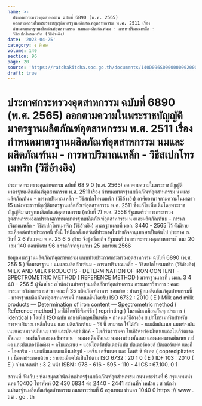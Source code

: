 ```yaml
---
name: >-
  ประกาศกระทรวงอุตสาหกรรม ฉบับที่ 6890 (พ.ศ. 2565)
  ออกตามความในพระราชบัญญัติมาตรฐานผลิตภัณฑ์อุตสาหกรรม พ.ศ. 2511 เรื่อง
  กำหนดมาตรฐานผลิตภัณฑ์อุตสาหกรรม นมและผลิตภัณฑ์นม - การหาปริมาณเหล็ก -
  วิธีสเปกโทรเมทริก (วิธีอ้างอิง)
date: '2023-04-25'
category: ง พิเศษ
volume: 140
section: 96
page: 20
source: 'https://ratchakitcha.soc.go.th/documents/140D096S0000000002000.pdf'
draft: true
---
```


# ประกาศกระทรวงอุตสาหกรรม ฉบับที่ 6890 (พ.ศ. 2565) ออกตามความในพระราชบัญญัติมาตรฐานผลิตภัณฑ์อุตสาหกรรม พ.ศ. 2511 เรื่อง กำหนดมาตรฐานผลิตภัณฑ์อุตสาหกรรม นมและผลิตภัณฑ์นม - การหาปริมาณเหล็ก - วิธีสเปกโทรเมทริก (วิธีอ้างอิง)

ประกาศกระทรวงอุตสาหกรรม ฉบับที่ 68 9 0 (พ.ศ. 2565) ออกตามความในพระราชบัญญัติมาตรฐานผลิตภัณฑ์อุตสาหกรรม พ.ศ. 2511 เรื่อง กำหนดมาตรฐานผลิตภัณฑ์อุตสาหกรรม นมและผลิตภัณฑ์นม - การหาปริมาณเหล็ก - วิธีสเปกโทรเมทริก (วิธีอ้างอิง) อาศัยอานาจตามความในมาตรา 15 แห่งพระราชบัญญัติมาตรฐานผลิตภัณฑ์อุตสาหกรรม พ.ศ. 2511 ซึ่งแก้ไขเพิ่มเติมโดยพระราชบัญญัติมาตรฐานผลิตภัณฑ์อุตสาหกรรม (ฉบับที่ 7) พ.ศ. 2558 รัฐมนตรีว่าการกระทรวงอุตสาหกรรมออกประกาศกาหนดมาตรฐานผลิตภัณฑ์อุตสาหกรรม นมและผลิตภัณฑ์นม - การหาปริมาณเหล็ก - วิธีสเปกโทรเมทริก (วิธีอ้างอิง) มาตรฐานเลขที่ มอก. 3440 - 2565 ไว้ ดังมีรายละเอียดต่อท้ายประกาศนี้ ทั้งนี้ ให้มีผลตั้งแต่วันที่ประกาศในรำชกิจจานุเบกษาเป็นต้นไป ประกาศ ณ วันที่ 2 6 ธันวาคม พ.ศ. 25 6 5 สุริยะ จึงรุ่งเรืองกิจ รัฐมนตรีว่าการกระทรวงอุตสาหกรรม ้ หนา 20 ่ เลม 140 ตอนพิเศษ 96 ง ราชกิจจานุเบกษา 25 เมษายน 2566

ข้อมูลมาตรฐานผลิตภัณฑ์อุตสาหกรรม แนบท้ายประกาศกระทรวงอุตสาหกรรม ฉบับที่ 6890 (พ.ศ. 256 5 ) ชื่อมาตรฐาน : นมและผลิตภัณฑ์นม - การหาปริมาณเหล็ก - วิธีสเปกโทรเมทริก (วิธีอ้างอิง) MILK AND MILK PRODUCTS - DETERMINATION OF IRON CONTENT - SPECTROMETRIC METHOD ( REFERENCE METHOD ) มาตรฐานเลขที่ : มอก. 3 4 40 - 256 5 ผู้จัดท ํา : ส ํานักงํานมําตรฐํานผลิตภัณฑ์อุตสําหกรรม กรรมการวิชาการ : คณะกรรมการวิชาการรายสาขา คณะที่ 35 ผลิตภัณฑ์อาหาร ขอบข่ําย : มําตรฐํานผลิตภัณฑ์อุตสําหกรรมนี้ - มาตรฐานผลิตภัณฑ์อุตสาหกรรมนี้ กำหนดขึ้นโดยรับ ISO 6732 : 2010 ( E ) Milk and milk products — Determination of iron content — Spectrometric method ( Reference method ) มาใช้โดยวิธีพิมพ์ซ้า ( reprinting ) ในระดับเหมือนกันทุกประการ ( identical ) โดยใช้ ISO ฉบับ ภาษาอังกฤษเป็นหลัก - กำหนดวิธีอ้างอิง สเปกโทรเมทริกสำหรับ การหาปริมาณ เหล็กในนม และ ผลิตภัณฑ์นม - วิธี นี้ สามารถ ใช้ได้กับ - นมเต็มมันเนย นมพร่องมันเนยและนมขาดมันเนย เวย์ และบัตเตอร์ มิลค์ - โยเกิร์ตธรรมดา โยเกิร์ตพร่องมันเนยและโยเกิร์ตขาดมันเนย - นมข้นจืดและนมข้นหวาน - นมผงเต็มมันเนย นมผงพร่องมันเนย และนมผงขาดมันเนย เวย์ผง และบัตเตอร์มิลค์ผง - ครีมและเนย - แอนไฮดรัสบัตเตอร์แฟต บัตเตอร์ออยล์ บัตเตอร์แฟต และกี - ไอศกรีม - เนยแข็งและเนยแข็งแปรรูป - เคซีน เคซีนเนต และ โคพรี ซิ พิเทต ( coprecipitates ) เ นื้อหาประกอบด้วย : รายละเอียดให้เป็นไปตาม ISO 6732 : 20 1 0 ( E ) IDF 103 : 2010 ( E ) จ ํานวนหน้ํา : 3 2 หน้ํา ISBN : 978 - 616 - 595 - 110 - 4 ICS : 67.100. 0 1

สถานที่ จัดเก็บ : ห้องสมุดส ํานักงํานมําตรฐํานผลิตภัณฑ์อุตสําหกรรม ถนนพระรํามที่ 6 กรุงเทพมหํานคร 10400 โทรศัพท์ 02 430 6834 ต่อ 2440 - 2441 สถํานที่จ ําหน่ําย : ส ํานักงํานมําตรฐํานผลิตภัณฑ์อุตสําหกรรม ถนนพระรํามที่ 6 กรุงเทพม หํานคร 1040 0 https :// www . tisi . go . th
